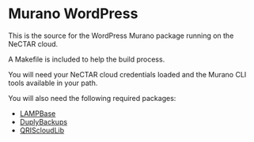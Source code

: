 Murano WordPress
================

This is the source for the WordPress Murano package running on the NeCTAR cloud.

A Makefile is included to help the build process.

You will need your NeCTAR cloud credentials loaded and the Murano CLI tools
available in your path.

You will also need the following required packages:

* [LAMPBase](https://bitbucket.org/qcif-murano/murano-lamp-base)
* [DuplyBackups](https://bitbucket.org/qcif-murano/murano-duply-backups)
* [QRIScloudLib](https://bitbucket.org/qcif-murano/murano-qriscloud-lib)
